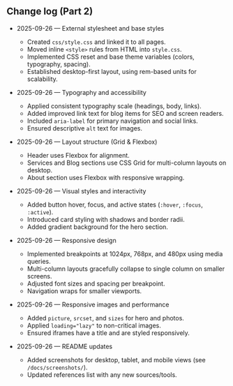## Change log (Part 2)

- 2025-09-26 — External stylesheet and base styles
  - Created `css/style.css` and linked it to all pages.
  - Moved inline `<style>` rules from HTML into `style.css`.
  - Implemented CSS reset and base theme variables (colors, typography, spacing).
  - Established desktop-first layout, using rem-based units for scalability.

- 2025-09-26 — Typography and accessibility
  - Applied consistent typography scale (headings, body, links).
  - Added improved link text for blog items for SEO and screen readers.
  - Included `aria-label` for primary navigation and social links.
  - Ensured descriptive `alt` text for images.

- 2025-09-26 — Layout structure (Grid & Flexbox)
  - Header uses Flexbox for alignment.
  - Services and Blog sections use CSS Grid for multi-column layouts on desktop.
  - About section uses Flexbox with responsive wrapping.

- 2025-09-26 — Visual styles and interactivity
  - Added button hover, focus, and active states (`:hover`, `:focus`, `:active`).
  - Introduced card styling with shadows and border radii.
  - Added gradient background for the hero section.

- 2025-09-26 — Responsive design
  - Implemented breakpoints at 1024px, 768px, and 480px using media queries.
  - Multi-column layouts gracefully collapse to single column on smaller screens.
  - Adjusted font sizes and spacing per breakpoint.
  - Navigation wraps for smaller viewports.

- 2025-09-26 — Responsive images and performance
  - Added `picture`, `srcset`, and `sizes` for hero and photos.
  - Applied `loading="lazy"` to non-critical images.
  - Ensured iframes have a title and are styled responsively.

- 2025-09-26 — README updates
  - Added screenshots for desktop, tablet, and mobile views (see `/docs/screenshots/`).
  - Updated references list with any new sources/tools.

